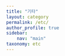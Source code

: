 ```yaml
---
title: "기타"
layout: category
permalink: /etc/
author_profile: true
sidebar: 
    nav: "main"
taxonomy: etc
---
```

